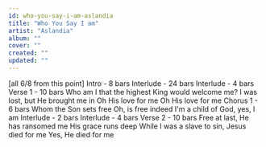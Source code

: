 ```yaml
---
id: who-you-say-i-am-aslandia
title: "Who You Say I am"
artist: "Aslandia"
album: ""
cover: ""
created: ""
updated: ""
---
```


[all 6/8 from this point]
Intro - 8 bars
Interlude - 24 bars
Interlude - 4 bars
Verse 1 - 10 bars
Who am I that the highest King would welcome me?
I was lost, but He brought me in
Oh His love for me
Oh His love for me
Chorus 1 - 6 bars
Whom the Son sets free
Oh, is free indeed
I'm a child of God, yes, I am
Interlude - 2 bars
Interlude - 4 bars
Verse 2 - 10 bars
Free at last, He has ransomed me
His grace runs deep
While I was a slave to sin, Jesus died for me
Yes, He died for me